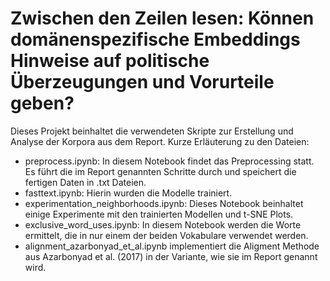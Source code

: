 # Zwischen den Zeilen lesen: Können domänenspezifische Embeddings Hinweise auf politische Überzeugungen und Vorurteile geben?
Dieses Projekt beinhaltet die verwendeten Skripte zur Erstellung und Analyse der Korpora aus dem Report.
Kurze Erläuterung zu den Dateien:
- preprocess.ipynb: In diesem Notebook findet das Preprocessing statt. Es führt die im Report genannten Schritte durch und speichert die fertigen Daten in .txt Dateien.
- fasttext.ipynb: Hierin wurden die Modelle trainiert.
- experimentation_neighborhoods.ipynb: Dieses Notebook beinhaltet einige Experimente mit den trainierten Modellen und t-SNE Plots.
- exclusive_word_uses.ipynb: In diesem Notebook werden die Worte ermittelt, die in nur einem der beiden Vokabulare verwendet werden.
- alignment_azarbonyad_et_al.ipynb implementiert die Aligment Methode aus Azarbonyad et al. (2017) in der Variante, wie sie im Report genannt wird.